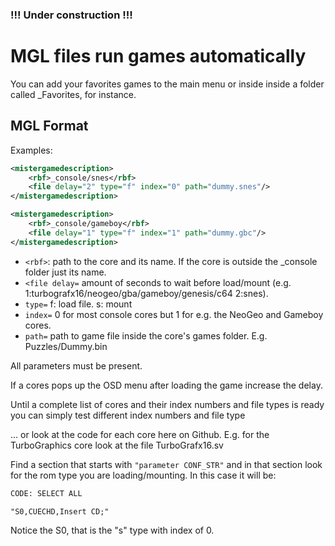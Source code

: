 ### !!! **Under construction** !!!


# MGL files run games automatically

You can add your favorites games to the main menu or inside inside a folder called _Favorites, for instance.

## MGL Format

Examples:

```xml
<mistergamedescription>
	<rbf>_console/snes</rbf>
	<file delay="2" type="f" index="0" path="dummy.snes"/>
</mistergamedescription>
```


```xml
<mistergamedescription>
	<rbf>_console/gameboy</rbf>
	<file delay="1" type="f" index="1" path="dummy.gbc"/>
</mistergamedescription>
```

* `<rbf>`: path to the core and its name. If the core is outside the _console folder just its name.
* `<file delay=` amount of seconds to wait before load/mount (e.g. 1:turbografx16/neogeo/gba/gameboy/genesis/c64 2:snes).
* `type=` f: load file. s: mount
* `index=` 0 for most console cores but 1 for e.g. the NeoGeo and Gameboy cores.
* `path=` path to game file inside the core's games folder. E.g. Puzzles/Dummy.bin

All parameters must be present.

If a cores pops up the OSD menu after loading the game increase the delay.


Until a complete list of cores and their index numbers and file types is ready you can simply test different index numbers and file type

... or look at the code for each core here on Github. E.g. for the TurboGraphics core look at the file TurboGrafx16.sv

Find a section that starts with
```"parameter CONF_STR"```
and in that section look for the rom type you are loading/mounting. In this case it will be:

```xml
CODE: SELECT ALL

"S0,CUECHD,Insert CD;"
```

Notice the S0, that is the "s" type with index of 0.